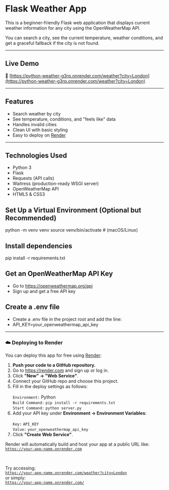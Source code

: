 # Flask Weather App

This is a beginner-friendly Flask web application that displays current weather information for any city using the OpenWeatherMap API.

You can search a city, see the current temperature, weather conditions, and get a graceful fallback if the city is not found.

---

## Live Demo

🔗 [https://python-weather-g3rp.onrender.com/weather?city=London](https://python-weather-g3rp.onrender.com/weather?city=London)

---

## Features

-  Search weather by city
-  See temperature, conditions, and "feels like" data
-  Handles invalid cities
-  Clean UI with basic styling
-  Easy to deploy on [Render](https://render.com)

---

## Technologies Used

- Python 3
- Flask
- Requests (API calls)
- Waitress (production-ready WSGI server)
- OpenWeatherMap API
- HTML5 & CSS3


## Set Up a Virtual Environment (Optional but Recommended)


python -m venv venv
source venv/bin/activate  # (macOS/Linux)

## Install dependencies

pip install -r requirements.txt

## Get an OpenWeatherMap API Key

- Go to https://openweathermap.org/api
- Sign up and get a free API key

## Create a .env file
- Create a .env file in the project root and add the line:
- API_KEY=your_openweathermap_api_key

---

### ☁️ Deploying to Render

You can deploy this app for free using <a href="https://render.com" target="_blank">Render</a>:

<ol>
  <li><strong>Push your code to a GitHub repository.</strong></li>
  <li>Go to <a href="https://render.com">https://render.com</a> and sign up or log in.</li>
  <li>Click <strong>"New" → "Web Service"</strong>.</li>
  <li>Connect your GitHub repo and choose this project.</li>
  <li>Fill in the deploy settings as follows:<br><br>
    <code>Environment:</code> Python<br>
    <code>Build Command:</code> <code>pip install -r requirements.txt</code><br>
    <code>Start Command:</code> <code>python server.py</code>
  </li>
  <li>Add your API key under <strong>Environment → Environment Variables</strong>:<br><br>
    <code>Key:</code> <code>API_KEY</code><br>
    <code>Value:</code> <code>your_openweathermap_api_key</code>
  </li>
  <li>Click <strong>"Create Web Service"</strong>.</li>
</ol>

Render will automatically build and host your app at a public URL like:<br>
<code>https://your-app-name.onrender.com</code>

<br>

Try accessing:<br>
<code>https://your-app-name.onrender.com/weather?city=London</code><br>
or simply:<br>
<code>https://your-app-name.onrender.com/</code>
